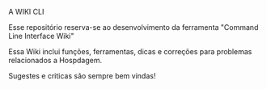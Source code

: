 A WIKI CLI

Esse repositório reserva-se ao desenvolvimento da ferramenta "Command Line Interface Wiki"

Essa Wiki inclui funções, ferramentas, dicas e correções para problemas relacionados a Hospdagem.

Sugestes e criticas são sempre bem vindas!

